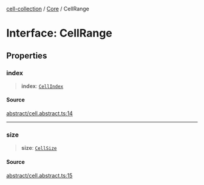 [cell-collection](../../modules.md) / [Core](../index.md) / CellRange

# Interface: CellRange

## Properties

### index

> **index**: [`CellIndex`](CellIndex.md)

#### Source

[abstract/cell.abstract.ts:14](https://github.com/benoitlahoz/cell-collection/blob/0946bc3b2fdc5f73e1e8cc4664c5e944d8bb875a/src/abstract/cell.abstract.ts#L14)

***

### size

> **size**: [`CellSize`](CellSize.md)

#### Source

[abstract/cell.abstract.ts:15](https://github.com/benoitlahoz/cell-collection/blob/0946bc3b2fdc5f73e1e8cc4664c5e944d8bb875a/src/abstract/cell.abstract.ts#L15)
